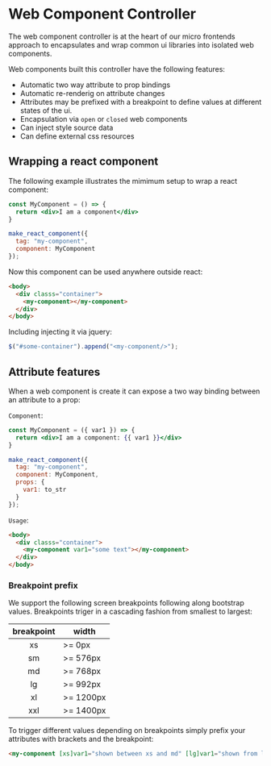 # Web Component Controller

The web component controller is at the heart of our micro frontends approach to encapsulates and wrap common ui libraries into isolated web components.

Web components built this controller have the following features:

- Automatic two way attribute to prop bindings
- Automatic re-renderig on attribute changes
- Attributes may be prefixed with a breakpoint to define values at different states of the ui.
- Encapsulation via `open` or `closed` web components
- Can inject style source data
- Can define external css resources

## Wrapping a react component

The following example illustrates the mimimum setup to wrap a react component:

```jsx
const MyComponent = () => {
  return <div>I am a component</div>
}

make_react_component({
  tag: "my-component",
  component: MyComponent
});
```

Now this component can be used anywhere outside react:

```html
<body>
  <div classs="container">
    <my-component></my-component>
  </div>
</body>
```

Including injecting it via jquery:

```js
$("#some-container").append("<my-component/>");
```

## Attribute features

When a web component is create it can expose a two way binding between an attribute to a prop:

`Component`:
```jsx
const MyComponent = ({ var1 }) => {
  return <div>I am a component: {{ var1 }}</div>
}

make_react_component({
  tag: "my-component",
  component: MyComponent,
  props: {
    var1: to_str
  }
});
```
`Usage`:
```html
<body>
  <div classs="container">
    <my-component var1="some text"></my-component>
  </div>
</body>
```

### Breakpoint prefix

We support the following screen breakpoints following along bootstrap values. Breakpoints triger in a cascading fashion from smallest to largest:

| breakpoint | width |
|:-:|-|
| xs | >= 0px |
| sm | >= 576px |
| md | >= 768px |
| lg | >= 992px |
| xl | >= 1200px |
| xxl | >= 1400px |

To trigger different values depending on breakpoints simply prefix your attributes with brackets and the breakpoint:

```html
<my-component [xs]var1="shown between xs and md" [lg]var1="shown from lg and up"></my-component>
```
